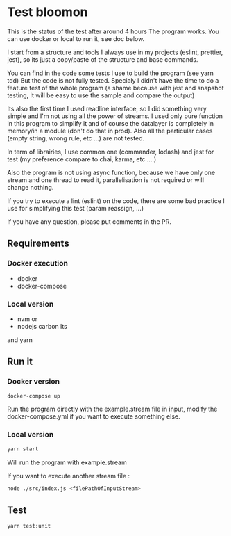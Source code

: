 # Test bloomon 

This is the status of the test after around 4 hours
The program works. You can use docker or local to run it, see doc below.

I start from a structure and tools I always use in my projects (eslint, prettier, jest), so its just a copy/paste of the structure and base commands.

You can find in the code some tests I use to build the program (see yarn tdd)
But the code is not fully tested. Specialy I didn't have the time to do a feature test of the whole program (a shame because with jest and snapshot testing, It will be easy to use the sample and compare the output)

Its also the first time I used readline interface, so I did something very simple and I'm not using all the power of streams. 
I used only pure function in this program to simplify it and of course the datalayer is completely in memory/in a module (don't do that in prod). 
Also all the particular cases (empty string, wrong rule, etc ...) are not tested.

In term of librairies, I use common one (commander, lodash) and jest for test (my preference compare to chai, karma, etc ....)

Also the program is not using async function, because we have only one stream and one thread to read it, parallelisation is not required or will change nothing.

If you try to execute a lint (eslint) on the code, there are some bad practice I use for simplifying this test (param reassign, ...)

If you have any question, please put comments in the PR.

## Requirements

### Docker execution
- docker 
- docker-compose

### Local version
- nvm
or
- nodejs carbon lts

and yarn

## Run it 

### Docker version

```bash
docker-compose up
```

Run the program directly with the example.stream file in input,
modify the docker-compose.yml if you want to execute something else.

### Local version

```bash
yarn start  
```

Will run the program with example.stream

If you want to execute another stream file :
```bash
node ./src/index.js <filePathOfInputStream>
```

## Test

```bash
yarn test:unit
```
